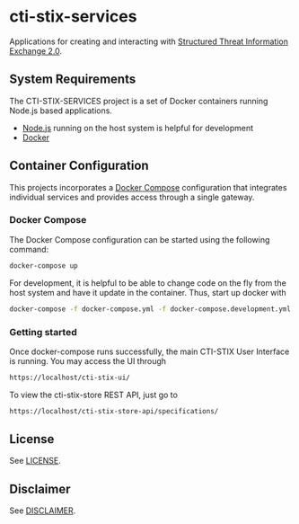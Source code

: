 # cti-stix-services

Applications for creating and interacting with [Structured Threat Information Exchange 2.0](http://stixproject.github.io/stix2.0/).

## System Requirements
The CTI-STIX-SERVICES project is a set of Docker containers running Node.js based applications.
* [Node.js](https://nodejs.org) running on the host system is helpful for development
* [Docker](https://www.docker.com)

## Container Configuration

This projects incorporates a [Docker Compose](https://www.docker.com/products/docker-compose) configuration that integrates individual services and provides access through a single gateway.

### Docker Compose

The Docker Compose configuration can be started using the following command:

```bash
docker-compose up
```
For development, it is helpful to be able to change code on the fly from the host system and have it update in the container.  Thus, start up docker with
```bash
docker-compose -f docker-compose.yml -f docker-compose.development.yml up
```
### Getting started

Once docker-compose runs successfully, the main CTI-STIX User Interface is running.  You may access the UI through
```bash
https://localhost/cti-stix-ui/
```

To view the cti-stix-store REST API, just go to
```bash
https://localhost/cti-stix-store-api/specifications/
```



## License 
See [LICENSE](LICENSE.md).

## Disclaimer
See [DISCLAIMER](DISCLAIMER.md).
